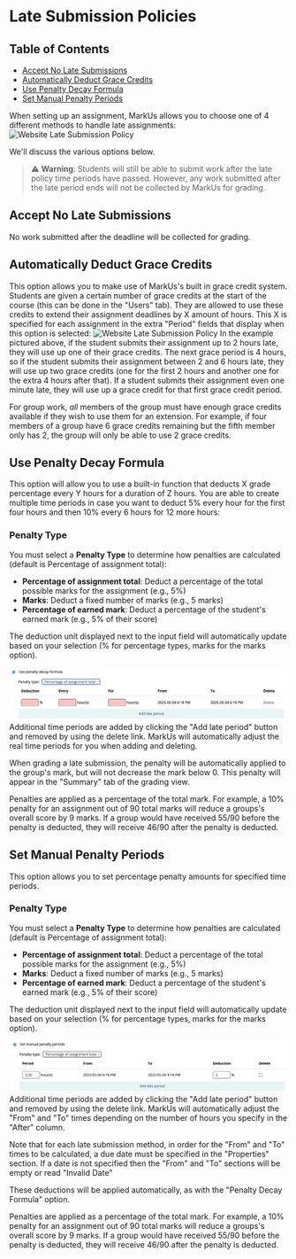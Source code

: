 # Late Submission Policies

## Table of Contents

- [Accept No Late Submissions](#accept-no-late-submissions)
- [Automatically Deduct Grace Credits](#automatically-deduct-grace-credits)
- [Use Penalty Decay Formula](#use-penalty-decay-formula)
- [Set Manual Penalty Periods](#set-manual-penalty-periods)

When setting up an assignment, MarkUs allows you to choose one of 4 different methods to handle late assignments:
![Website Late Submission Policy](images/late-submission-policy-options.png)

We'll discuss the various options below.

> :warning: **Warning**: Students will still be able to submit work after the late policy time periods have passed. However, any work submitted after the late period ends will not be collected by MarkUs for grading.

## Accept No Late Submissions

No work submitted after the deadline will be collected for grading.

## Automatically Deduct Grace Credits

This option allows you to make use of MarkUs's built in grace credit system.
Students are given a certain number of grace credits at the start of the course (this can be done in the "Users" tab). They are allowed to use these credits to extend their assignment deadlines by X amount of hours. This X is specified for each assignment in the extra "Period" fields that display when this option is selected:
![Website Late Submission Policy](images/late-submission-policy-grace-credit.png)
In the example pictured above, if the student submits their assignment up to 2 hours late, they will use up one of their grace credits. The next grace period is 4 hours, so if the student submits their assignment between 2 and 6 hours late, they will use up two grace credits (one for the first 2 hours and another one for the extra 4 hours after that). If a student submits their assignment even one minute late, they will use up a grace credit for that first grace credit period.

For group work, *all* members of the group must have enough grace credits available if they wish to use them for an extension. For example, if four members of a group have 6 grace credits remaining but the fifth member only has 2, the group will only be able to use 2 grace credits.

## Use Penalty Decay Formula

This option will allow you to use a built-in function that deducts X grade percentage every Y hours for a duration of Z hours. You are able to create multiple time periods in case you want to deduct 5% every hour for the first four hours and then 10% every 6 hours for 12 more hours:

### Penalty Type

You must select a **Penalty Type** to determine how penalties are calculated (default is Percentage of assignment total):

- **Percentage of assignment total**: Deduct a percentage of the total possible marks for the assignment (e.g., 5%)
- **Marks**: Deduct a fixed number of marks (e.g., 5 marks)
- **Percentage of earned mark**: Deduct a percentage of the student's earned mark (e.g., 5% of their score)

The deduction unit displayed next to the input field will automatically update based on your selection (% for percentage types, marks for the marks option).

![Website Penalty Decay Formula](images/late-submission-policy-penalty-decay-formula.png)
Additional time periods are added by clicking the "Add late period" button and removed by using the delete link. MarkUs will automatically adjust the real time periods for you when adding and deleting.

When grading a late submission, the penalty will be automatically applied to the group's mark, but will not decrease the mark below 0. This penalty will appear in the "Summary" tab of the grading view.

Penalties are applied as a percentage of the total mark. For example, a 10% penalty for an assignment out of 90 total marks will reduce a groups's overall score by 9 marks. If a group would have received 55/90 before the penalty is deducted, they will receive 46/90 after the penalty is deducted.

## Set Manual Penalty Periods

This option allows you to set percentage penalty amounts for specified time periods.

### Penalty Type

You must select a **Penalty Type** to determine how penalties are calculated (default is Percentage of assignment total):

- **Percentage of assignment total**: Deduct a percentage of the total possible marks for the assignment (e.g., 5%)
- **Marks**: Deduct a fixed number of marks (e.g., 5 marks)
- **Percentage of earned mark**: Deduct a percentage of the student's earned mark (e.g., 5% of their score)

The deduction unit displayed next to the input field will automatically update based on your selection (% for percentage types, marks for the marks option).

![Website Manual Penalty Periods](images/late-submission-policy-penalty-period.png)
Additional time periods are added by clicking the "Add late period" button and removed by using the delete link. MarkUs will automatically adjust the "From" and "To" times depending on the number of hours you specify in the "After" column.

Note that for each late submission method, in order for the "From" and "To" times to be calculated, a due date must be specified in the "Properties" section. If a date is not specified then the "From" and "To" sections will be empty or read "Invalid Date"

These deductions will be applied automatically, as with the "Penalty Decay Formula" option.

Penalties are applied as a percentage of the total mark. For example, a 10% penalty for an assignment out of 90 total marks will reduce a groups's overall score by 9 marks. If a group would have received 55/90 before the penalty is deducted, they will receive 46/90 after the penalty is deducted.
